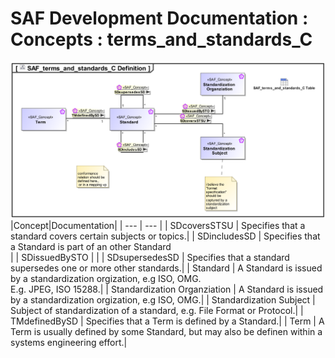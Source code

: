 # SAF Development Documentation : Concepts : terms_and_standards_C 
![SAF_terms_and_standards_C Definition.svg](./diagrams/SAF_terms_and_standards_C-Definition.svg)
|Concept|Documentation|
| --- | --- |
| SDcoversSTSU | Specifies that a standard covers certain subjects or topics.|
| SDincludesSD | Specifies that a Standard is part of an other Standard<br>|
| SDissuedBySTO | |
| SDsupersedesSD | Specifies that a standard supersedes one or more other standards.|
| Standard | A Standard is issued by a standardization orgization, e.g ISO, OMG.<br>E.g. JPEG, ISO 15288.|
| Standardization Organziation | A Standard is issued by a standardization orgization, e.g ISO, OMG.|
| Standardization Subject | Subject of standardization of a standard, e.g. File Format or Protocol.|
| TMdefinedBySD | Specifies that a Term is defined by a Standard.|
| Term | A Term is usually defined  by some Standard, but may also be definen within a systems engineering effort.|
